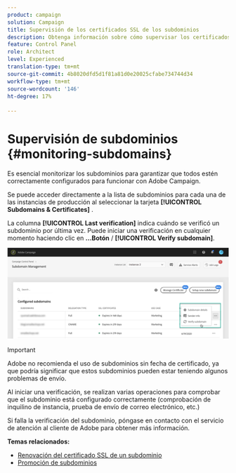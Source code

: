 ```yaml
---
product: campaign
solution: Campaign
title: Supervisión de los certificados SSL de los subdominios
description: Obtenga información sobre cómo supervisar los certificados SSL de los subdominios
feature: Control Panel
role: Architect
level: Experienced
translation-type: tm+mt
source-git-commit: 4b8020dfd5d1f81a81d0e20025cfabe734744d34
workflow-type: tm+mt
source-wordcount: '146'
ht-degree: 17%

---
```



# Supervisión de subdominios {#monitoring-subdomains}

Es esencial monitorizar los subdominios para garantizar que todos estén correctamente configurados para funcionar con Adobe Campaign.

Se puede acceder directamente a la lista de subdominios para cada una de las instancias de producción al seleccionar la tarjeta **[!UICONTROL Subdomains & Certificates]** .

La columna **[!UICONTROL Last verification]** indica cuándo se verificó un subdominio por última vez. Puede iniciar una verificación en cualquier momento haciendo clic en **...Botón** / **[!UICONTROL Verify subdomain]**.

![](assets/subdomain_verification.png)

>[!IMPORTANT]
>
>Adobe no recomienda el uso de subdominios sin fecha de certificado, ya que podría significar que estos subdominios pueden estar teniendo algunos problemas de envío.

Al iniciar una verificación, se realizan varias operaciones para comprobar que el subdominio está configurado correctamente (comprobación de inquilino de instancia, prueba de envío de correo electrónico, etc.)

Si falla la verificación del subdominio, póngase en contacto con el servicio de atención al cliente de Adobe para obtener más información.

**Temas relacionados:**

* [Renovación del certificado SSL de un subdominio](../../subdomains-certificates/using/renewing-subdomain-certificate.md)
* [Promoción de subdominios](../../subdomains-certificates/using/subdomains-branding.md)
